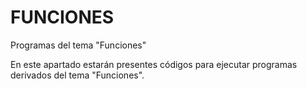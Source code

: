 # FUNCIONES
Programas del tema "Funciones"

En este apartado estarán presentes códigos para ejecutar programas derivados del tema "Funciones".
